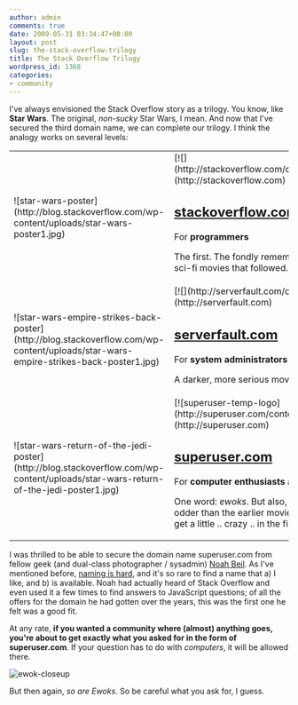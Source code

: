 ```yaml
---
author: admin
comments: true
date: 2009-05-31 03:34:47+00:00
layout: post
slug: the-stack-overflow-trilogy
title: The Stack Overflow Trilogy
wordpress_id: 1368
categories:
- community
---
```



I've always envisioned the Stack Overflow story as a trilogy. You know, like **Star Wars**. The original, _non-sucky_ Star Wars, I mean. And now that I've secured the third domain name, we can complete our trilogy. I think the analogy works on several levels:



<table >
<tr >

<td >![star-wars-poster](http://blog.stackoverflow.com/wp-content/uploads/star-wars-poster1.jpg)

<td style="padding-left:10px;" valign="top" >
[![](http://stackoverflow.com/content/stackoverflow/img/logo.png)](http://stackoverflow.com)  



## [stackoverflow.com](http://stackoverflow.com)




For **programmers**




The first. The fondly remembered classic. A model for so many sci-fi movies that followed.


</tr>
<tr >

<td >![star-wars-empire-strikes-back-poster](http://blog.stackoverflow.com/wp-content/uploads/star-wars-empire-strikes-back-poster1.jpg)

<td style="padding-left:10px;" valign="top" >
[![](http://serverfault.com/content/serverfault/img/logo.png)](http://serverfault.com)  



## [serverfault.com](http://serverfault.com)




For **system administrators** and **desktop support professionals**




A darker, more serious movie. Some say the best in the series.


</tr>
<tr >

<td >![star-wars-return-of-the-jedi-poster](http://blog.stackoverflow.com/wp-content/uploads/star-wars-return-of-the-jedi-poster1.jpg)

<td style="padding-left:10px;" valign="top" >
[![superuser-temp-logo](http://superuser.com/content/superuser/img/logo.png)](http://superuser.com)  



## [superuser.com](http://superuser.com)




For **computer enthusiasts** and **power users**




One word: _ewoks_. But also, Leia in a bikini. Still canon, but little odder than the earlier movies. In other words, things are going to get a little .. crazy .. in the finale.


</tr>
</table>



I was thrilled to be able to secure the domain name superuser.com from fellow geek (and dual-class photographer / sysadmin) [Noah Beil](http://www.noahbeil.com/). As I've mentioned before, [naming is hard](http://blog.stackoverflow.com/2009/03/it-stack-overflow-update-naming-is-hard/), and it's so rare to find a name that a) I like, and b) is available. Noah had actually heard of Stack Overflow and even used it a few times to find answers to JavaScript questions; of all the offers for the domain he had gotten over the years, this was the first one he felt was a good fit. 



At any rate, **if you wanted a community where (almost) anything goes, you're about to get exactly what you asked for in the form of superuser.com**. If your question has to do with _computers_, it will be allowed there.



![ewok-closeup](http://blog.stackoverflow.com/wp-content/uploads/ewok-closeup.jpg)



But then again, _so are Ewoks_. So be careful what you ask for, I guess.

